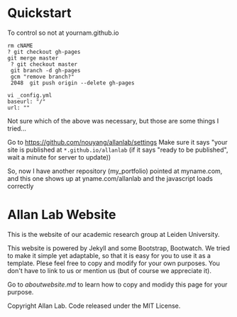 # Quickstart

To control so not at yournam.github.io
```
rm cNAME
? git checkout gh-pages
git merge master
 ? git checkout master
 git branch -d gh-pages
 gcm "remove branch?"
 2048  git push origin --delete gh-pages

vi _config.yml
baseurl: "/"
url: "" 
```

Not sure which of the above was necessary, but those are some things I
tried...

Go to https://github.com/nouyang/allanlab/settings
Make sure it says "your site is published at `*.github.io/allanlab`
(if it says "ready to be published", wait a minute for server to update))

So, now I have another repository (my_portfolio) pointed at myname.com, and
this one shows up at yname.com/allanlab and the javascript loads correctly

# Allan Lab Website

This is the website of our academic research group at Leiden University.

This website is powered by Jekyll and some Bootstrap, Bootwatch. We tried to make it simple yet adaptable, so that it is easy for you to use it as a template. Plese feel free to copy and modify for your own purposes.  You don't have to link to us or mention us (but of course we appreciate it).

Go to *aboutwebsite.md*  to learn how to copy and modidy this page for your purpose. 


Copyright Allan Lab. Code released under the MIT License.

